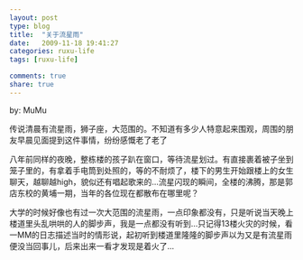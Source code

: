 ```yaml
---
layout: post
type: blog
title:  "关于流星雨"
date:   2009-11-18 19:41:27
categories: ruxu-life
tags: [ruxu-life]

comments: true
share: true
---
```

by: MuMu

传说清晨有流星雨，狮子座，大范围的。不知道有多少人特意起来围观，周围的朋友早晨见面提到这件事情，纷纷感慨老了老了

八年前同样的夜晚，整栋楼的孩子趴在窗口，等待流星划过。有直接裹着被子坐到笼子里的，有拿着手电筒到处照的，等的不耐烦了，楼下的男生开始跟楼上的女生聊天，越聊越high，貌似还有唱起歌来的...流星闪现的瞬间，全楼的沸腾，那是郭店东校的黄埔一期，当年的各位现在都散布在哪里呢？

大学的时候好像也有过一次大范围的流星雨，一点印象都没有，只是听说当天晚上楼道里头乱哄哄的人的脚步声，我是一点都没有听到...只记得13楼火灾的时候，看一MM的日志描述当时的情形说，起初听到楼道里隆隆的脚步声以为又是有流星雨便没当回事儿，后来出来一看才发现是着火了...